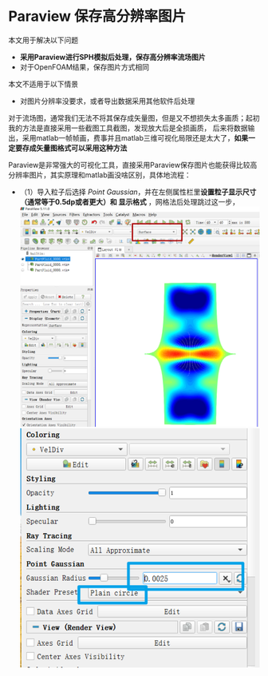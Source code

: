 # Paraview 保存高分辨率图片

本文用于解决以下问题
- **采用Paraview进行SPH模拟后处理，保存高分辨率流场图片**
- 对于OpenFOAM结果，保存图片方式相同

本文不适用于以下情景
- 对图片分辨率没要求，或者导出数据采用其他软件后处理

对于流场图，通常我们无法不将其保存成矢量图，但是又不想损失太多画质；起初我的方法是直接采用一些截图工具截图，发现放大后是全损画质，
后来将数据输出，采用matlab一帧帧画，费事并且matlab三维可视化局限还是太大了，**如果一定要存成矢量图格式可以采用这种方法**

Paraview是非常强大的可视化工具，直接采用Paraview保存图片也能获得比较高分辨率图片，其实原理和matlab画没啥区别，具体地流程：
- （1）导入粒子后选择 *Point Gaussian*，并在左侧属性栏里**设置粒子显示尺寸（通常等于0.5dp或者更大）和 显示格式** ，网格法后处理跳过这一步，
![](2023-12-01-18-33-32.png)
![](2023-12-01-18-35-41.png)
